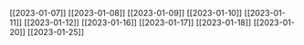 [[2023-01-07]]
[[2023-01-08]]
[[2023-01-09]]
[[2023-01-10]]
[[2023-01-11]]
[[2023-01-12]]
[[2023-01-16]]
[[2023-01-17]]
[[2023-01-18]]
[[2023-01-20]]
[[2023-01-25]]
